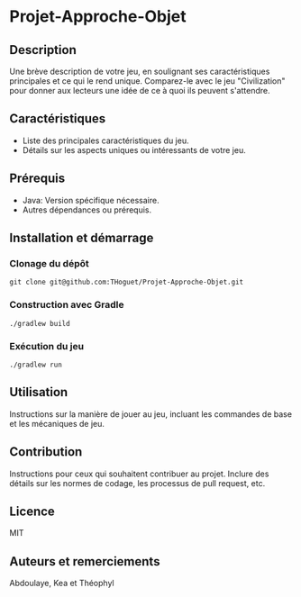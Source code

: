 # Projet-Approche-Objet

## Description
Une brève description de votre jeu, en soulignant ses caractéristiques principales et ce qui le rend unique. Comparez-le avec le jeu "Civilization" pour donner aux lecteurs une idée de ce à quoi ils peuvent s'attendre.

## Caractéristiques
- Liste des principales caractéristiques du jeu.
- Détails sur les aspects uniques ou intéressants de votre jeu.

## Prérequis
- Java: Version spécifique nécessaire.
- Autres dépendances ou prérequis.

## Installation et démarrage
### Clonage du dépôt

```shell
git clone git@github.com:THoguet/Projet-Approche-Objet.git
```
### Construction avec Gradle

```shell
./gradlew build
```

### Exécution du jeu
```shell
./gradlew run
```


## Utilisation
Instructions sur la manière de jouer au jeu, incluant les commandes de base et les mécaniques de jeu.

## Contribution
Instructions pour ceux qui souhaitent contribuer au projet. Inclure des détails sur les normes de codage, les processus de pull request, etc.

## Licence
MIT

## Auteurs et remerciements
Abdoulaye, Kea et Théophyl